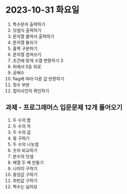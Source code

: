 # 2023-10-31 화요일
1. 특수문자 출력하기
2. 덧셈식 출력하기
3. 문자열 붙여서 출력하기
4. 문자열 돌리기
5. 홀짝 구분하기
6. 문자열 겹쳐쓰기
7. 조건에 맞게 수열 변환하기 3
8. 뒤에서 5등 위로
9. 공배수
10. flag에 따라 다른 값 반환하기
11. 정수 부분
12. 접미사인지 확인하기

## 과제 - 프로그래머스 입문문제 12개 풀어오기
1. 두 수의 합
2. 두 수의 차
3. 두 수의 곱
4. 몫 구하기
5. 두 수의 나눗셈
6. 숫자 비교하기
7. 분수의 덧셈
8. 배열 두 배 만들기
9. 나머지 구하기
10. 중앙값 구하기
11. 최빈값 구하기
12. 짝수는 싫어요
